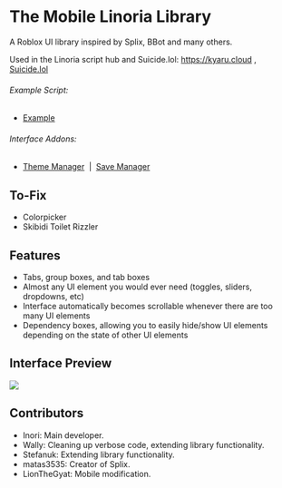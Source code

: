 # The Mobile Linoria Library
A Roblox UI library inspired by Splix, BBot and many others.

Used in the Linoria script hub and Suicide.lol: https://kyaru.cloud , [Suicide.lol](https://discord.com/invite/q5CsmsXpHd)

###### Example Script: 
* [Example](Example.lua)

###### Interface Addons:
* [Theme Manager](addons/ThemeManager.lua)&nbsp;&nbsp;|&nbsp;&nbsp;[Save Manager](addons/SaveManager.lua) 

## To-Fix
- Colorpicker
- Skibidi Toilet Rizzler

## Features
- Tabs, group boxes, and tab boxes
- Almost any UI element you would ever need (toggles, sliders, dropdowns, etc)
- Interface automatically becomes scrollable whenever there are too many UI elements
- Dependency boxes, allowing you to easily hide/show UI elements depending on the state of other UI elements

## Interface Preview
<img src="https://i.imgur.com/qs0Hqc6.png" />

## Contributors
- Inori: Main developer.
- Wally: Cleaning up verbose code, extending library functionality.
- Stefanuk: Extending library functionality.
- matas3535: Creator of Splix.
- LionTheGyat: Mobile modification.
